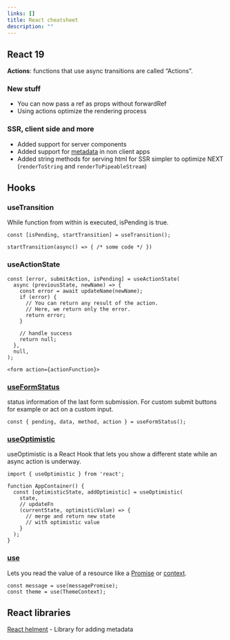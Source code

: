 ```yaml
---
links: []
title: React cheatsheet
description: ""
---
```


## React 19

**Actions**: functions that use async transitions are called “Actions”.

### New stuff

- You can now pass a ref as props without forwardRef
- Using actions optimize the rendering process 

### SSR, client side and more

- Added support for server components
- Added support for [metadata](https://react.dev/blog/2024/12/05/react-19#support-for-metadata-tags) in non client apps
- Added string methods for serving html for SSR simpler to optimize NEXT
(`renderToString` and `renderToPipeableStream`)

## Hooks

### useTransition

While function from within is executed, isPending is true.

```tsx
const [isPending, startTransition] = useTransition();

startTransition(async() => { /* some code */ })
```

### useActionState

```tsx
const [error, submitAction, isPending] = useActionState(
  async (previousState, newName) => {
    const error = await updateName(newName);
    if (error) {
      // You can return any result of the action.
      // Here, we return only the error.
      return error;
    }

    // handle success
    return null;
  },
  null,
);

<form action={actionFunction}>
```

### [useFormStatus](https://react.dev/reference/react-dom/hooks/useFormStatus)

status information of the last form submission. For custom submit buttons for example or act on a custom input.

```tsx
const { pending, data, method, action } = useFormStatus();
```

### [useOptimistic](https://react.dev/reference/react/useOptimistic)

useOptimistic is a React Hook that lets you show a different state while an async action is underway.

```tsx
import { useOptimistic } from 'react';

function AppContainer() {
  const [optimisticState, addOptimistic] = useOptimistic(
    state,
    // updateFn
    (currentState, optimisticValue) => {
      // merge and return new state
      // with optimistic value
    }
  );
}
```

### [use](https://react.dev/reference/react/use)

Lets you read the value of a resource like a [Promise](https://developer.mozilla.org/en-US/docs/Web/JavaScript/Reference/Global_Objects/Promise) or [context](https://react.dev/learn/passing-data-deeply-with-context).

```tsx
const message = use(messagePromise);
const theme = use(ThemeContext);
```

##

## React libraries

[React helment](https://github.com/nfl/react-helmet) - Library for adding metadata
